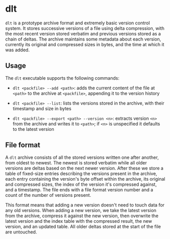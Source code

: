# dlt

`dlt` is a prototype archive format and extremely basic version control system.
It stores successive versions of a file using delta compression, with the most
recent version stored verbatim and previous versions stored as a chain of
deltas. The archive maintains some metadata about each version, currently its
original and compressed sizes in bytes, and the time at which it was added.


## Usage

The `dlt` executable supports the following commands:

- `dlt <packfile> --add <path>`: adds the current content of the file at
  `<path>` to the archive at `<packfile>`, appending it to the version history

- `dlt <packfile> --list`: lists the versions stored in the archive, with their
  timestamp and size in bytes

- `dlt <packfile> --export <path> --version <n>`: extracts version `<n>` from
  the archive and writes it to `<path>`; if `<n>` is unspecified it defaults to
  the latest version


## File format

A `dlt` archive consists of all the stored versions written one after another,
from oldest to newest. The newest is stored verbatim while all older versions
are deltas based on the next newer version. After these we store a table of
fixed-size entries describing the versions present in the archive, each entry
containing the version's byte offset within the archive, its original and
compressed sizes, the index of the version it's compressed against, and a
timestamp. The file ends with a file format version number and a count of the
number of versions present.

This format means that adding a new version doesn't need to touch data for any
old versions. When adding a new version, we take the latest version from the
archive, compress it against the new version, then overwrite the latest version
and the index table with the compressed result, the new version, and an updated
table. All older deltas stored at the start of the file are untouched.
